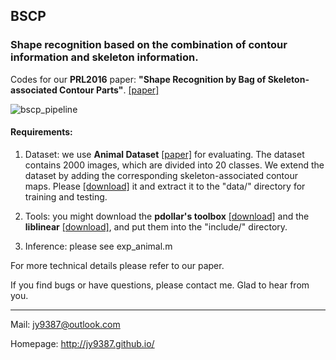 ## BSCP
### Shape recognition based on the combination of contour information and skeleton information.

Codes for our **PRL2016** paper: **"Shape Recognition by Bag of Skeleton-associated Contour Parts"**. [[paper]](http://arxiv.org/abs/1605.06417)

![bscp_pipeline](http://o7zt4a6os.bkt.clouddn.com/bscp_pipeline.png)
#### Requirements:

1. Dataset: we use **Animal Dataset** [[paper]](http://mc.eistar.net/UpLoadFiles/Papers/%5b11%5d%202009%20ICCV%20Workshop%20Baixiang.pdf) for evaluating. The dataset contains 2000 images, which are divided into 20 classes. We extend the dataset by adding the corresponding skeleton-associated contour maps. Please [[download]](http://o7zt4a6os.bkt.clouddn.com/Animal_BSCP.zip) it and extract it to the "data/" directory for training and testing.

2. Tools: you might download the **pdollar's toolbox** [[download]](https://github.com/pdollar/toolbox) and the **liblinear** [[download]](http://www.csie.ntu.edu.tw/~cjlin/liblinear/), and put them into the "include/" directory.

3. Inference: please see exp_animal.m

For more technical details please refer to our paper.

If you find bugs or have questions, please contact me. Glad to hear from you.

***

Mail: jy9387@outlook.com

Homepage: <http://jy9387.github.io/>